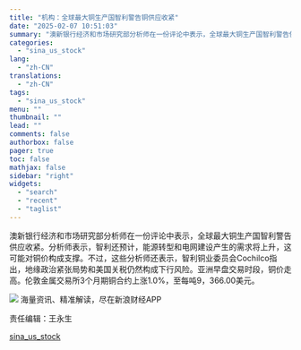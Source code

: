 ```yaml
---
title: "机构：全球最大铜生产国智利警告铜供应收紧"
date: "2025-02-07 10:51:03"
summary: "澳新银行经济和市场研究部分析师在一份评论中表示，全球最大铜生产国智利警告供..."
categories:
  - "sina_us_stock"
lang:
  - "zh-CN"
translations:
  - "zh-CN"
tags:
  - "sina_us_stock"
menu: ""
thumbnail: ""
lead: ""
comments: false
authorbox: false
pager: true
toc: false
mathjax: false
sidebar: "right"
widgets:
  - "search"
  - "recent"
  - "taglist"
---
```


澳新银行经济和市场研究部分析师在一份评论中表示，全球最大铜生产国智利警告供应收紧。分析师表示，智利还预计，能源转型和电网建设产生的需求将上升，这可能对铜价构成支撑。不过，这些分析师还表示，智利铜业委员会Cochilco指出，地缘政治紧张局势和美国关税仍然构成下行风险。亚洲早盘交易时段，铜价走高。伦敦金属交易所3个月期铜合约上涨1.0%，至每吨9，366.00美元。












![](//n.sinaimg.cn/finance/cece9e13/20240627/655959900_20240627.png)
海量资讯、精准解读，尽在新浪财经APP



责任编辑：王永生

[sina_us_stock](https://finance.sina.com.cn/stock/usstock/c/2025-02-07/doc-ineirmwm0254107.shtml)
